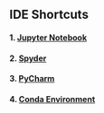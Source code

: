 ## IDE Shortcuts

#### 1. [Jupyter Notebook](https://github.com/mrzResearchArena/IDE-Shortcuts/blob/master/JupyterNotebook.md) 
#### 2. [Spyder](https://github.com/mrzResearchArena/IDE-Shortcuts/blob/master/Spyder.md)
#### 3. [PyCharm](https://github.com/mrzResearchArena/IDE-Shortcuts/blob/master/PyCharm.md)
#### 4. [Conda Environment](https://github.com/mrzResearchArena/IDE-Shortcuts/blob/master/conda.md)
